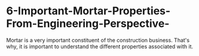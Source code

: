 # 6-Important-Mortar-Properties-From-Engineering-Perspective-
Mortar is a very important constituent of the construction business. That's why, it is important to understand the different properties associated with it. 
